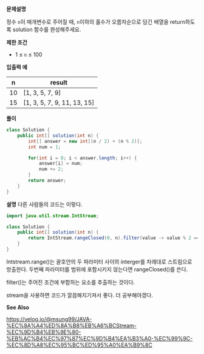 **문제설명**

정수 `n`이 매개변수로 주어질 때, `n`이하의 홀수가 오름차순으로 담긴 배열을 return하도록 solution 함수를 완성해주세요.

**제한 조건**

- 1 ≤ `n` ≤ 100

**입출력 예**

n|	result
-|-
10|	[1, 3, 5, 7, 9]
15|	[1, 3, 5, 7, 9, 11, 13, 15]

**풀이**
```java
class Solution {
    public int[] solution(int n) {
        int[] answer = new int[(n / 2) + (n % 2)];
        int num = 1;

        for(int i = 0; i < answer.length; i++) {
            answer[i] = num;
            num += 2;
        }
        return answer;
    }
}
```

**설명**
다른 사람들의 코드는 이렇다.
```java
import java.util.stream.IntStream;

class Solution {
    public int[] solution(int n) {
        return IntStream.rangeClosed(0, n).filter(value -> value % 2 == 1).toArray();
    }
}
```
Intstream.range()는 괄호안의 두 파라미터 사이의 interger를 차례대로 스트림으로 방출한다. 두번째 파라미터를 범위에 포함시키지 않는다면 rangeClosed()를 쓴다.

filter()는 주어진 조건에 부합하는 요소를 추출하는 것이다.

stream을 사용하면 코드가 깔끔해지기져서 좋다. 더 공부해야겠다.
 
 **See Also**

 https://velog.io/@msung99/JAVA-%EC%8A%A4%ED%8A%B8%EB%A6%BCStream-%EC%9D%B4%EB%9E%80-%EB%AC%B4%EC%97%87%EC%9D%B4%EA%B3%A0-%EC%99%9C-%EC%8D%A8%EC%95%BC%ED%95%A0%EA%B9%8C
